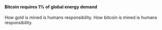 #### Bitcoin requires 1% of global energy demand
How gold is mined is humans responsibility.
How bitcoin is mined is humans responsibility.
